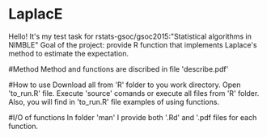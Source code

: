 # LaplacE
Hello! It's my test task for rstats-gsoc/gsoc2015:"Statistical algorithms in NIMBLE"
Goal of the project: provide R function that implements Laplace's method to estimate the expectation.

#Method 
Method and functions are discribed in file 'describe.pdf'

#How to use
Download all from 'R' folder to you work directory. Open 'to_run.R' file. Execute 'source' comands or execute
all files from 'R' folder. Also, you will find in 'to_run.R' file examples of using functions.

#I/O of functions
In folder 'man' I provide both '.Rd' and '.pdf files for each function. 
